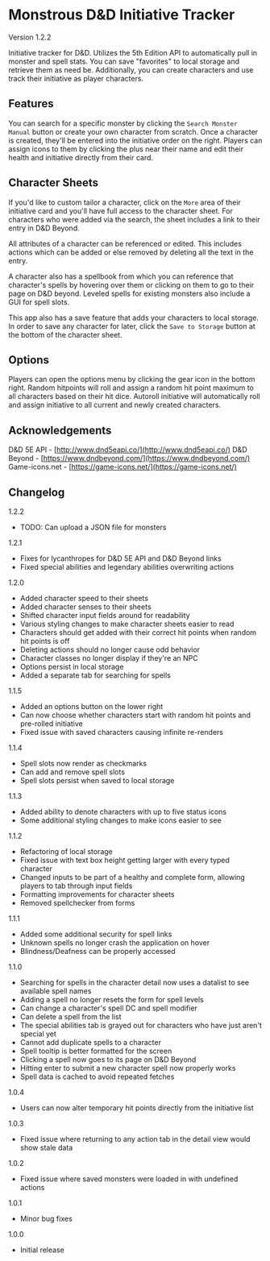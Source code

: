 # Monstrous D&D Initiative Tracker

Version 1.2.2

Initiative tracker for D&D. Utilizes the 5th Edition API to automatically pull in monster and spell stats. You can save "favorites" to local storage and retrieve them as need be. Additionally, you can create characters and use track their initiative as player characters.

## Features

You can search for a specific monster by clicking the `Search Monster Manual` button or create your own character from scratch. Once a character is created, they'll be entered into the initiative order on the right. Players can assign icons to them by clicking the plus near their name and edit their health and initiative directly from their card.

## Character Sheets

If you'd like to custom tailor a character, click on the `More` area of their initiative card and you'll have full access to the character sheet. For characters who were added via the search, the sheet includes a link to their entry in D&D Beyond.

All attributes of a character can be referenced or edited. This includes actions which can be added or else removed by deleting all the text in the entry.

A character also has a spellbook from which you can reference that character's spells by hovering over them or clicking on them to go to their page on D&D beyond. Leveled spells for existing monsters also include a GUI for spell slots.

This app also has a save feature that adds your characters to local storage. In order to save any character for later, click the `Save to Storage` button at the bottom of the character sheet.

## Options

Players can open the options menu by clicking the gear icon in the bottom right. Random hitpoints will roll and assign a random hit point maximum to all characters based on their hit dice. Autoroll initiative will automatically roll and assign initiative to all current and newly created characters.

## Acknowledgements

D&D 5E API - [http://www.dnd5eapi.co/](http://www.dnd5eapi.co/)
D&D Beyond - [https://www.dndbeyond.com/](https://www.dndbeyond.com/)
Game-icons.net - [https://game-icons.net/](https://game-icons.net/)

## Changelog

1.2.2
- TODO: Can upload a JSON file for monsters

1.2.1
- Fixes for lycanthropes for D&D 5E API and D&D Beyond links
- Fixed special abilities and legendary abilities overwriting actions

1.2.0
- Added character speed to their sheets
- Added character senses to their sheets
- Shifted character input fields around for readability
- Various styling changes to make character sheets easier to read
- Characters should get added with their correct hit points when random hit points is off
- Deleting actions should no longer cause odd behavior
- Character classes no longer display if they're an NPC
- Options persist in local storage
- Added a separate tab for searching for spells

1.1.5
- Added an options button on the lower right
- Can now choose whether characters start with random hit points and pre-rolled initiative
- Fixed issue with saved characters causing infinite re-renders

1.1.4
- Spell slots now render as checkmarks
- Can add and remove spell slots
- Spell slots persist when saved to local storage

1.1.3
- Added ability to denote characters with up to five status icons
- Some additional styling changes to make icons easier to see

1.1.2
- Refactoring of local storage
- Fixed issue with text box height getting larger with every typed character
- Changed inputs to be part of a healthy and complete form, allowing players to tab through input fields
- Formatting improvements for character sheets
- Removed spellchecker from forms

1.1.1
- Added some additional security for spell links
- Unknown spells no longer crash the application on hover
- Blindness/Deafness can be properly accessed

1.1.0
- Searching for spells in the character detail now uses a datalist to see available spell names
- Adding a spell no longer resets the form for spell levels
- Can change a character's spell DC and spell modifier
- Can delete a spell from the list
- The special abilities tab is grayed out for characters who have just aren't special yet
- Cannot add duplicate spells to a character
- Spell tooltip is better formatted for the screen
- Clicking a spell now goes to its page on D&D Beyond
- Hitting enter to submit a new character spell now properly works
- Spell data is cached to avoid repeated fetches

1.0.4
- Users can now alter temporary hit points directly from the initiative list

1.0.3
- Fixed issue where returning to any action tab in the detail view would show stale data

1.0.2
- Fixed issue where saved monsters were loaded in with undefined actions

1.0.1
- Minor bug fixes

1.0.0
- Initial release
